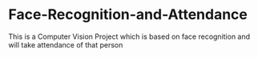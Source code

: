# Face-Recognition-and-Attendance
This is a Computer Vision Project which is based on face recognition and will take attendance of that person
